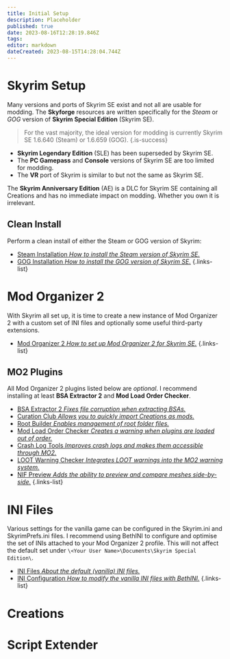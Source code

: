 ```yaml
---
title: Initial Setup
description: Placeholder
published: true
date: 2023-08-16T12:28:19.846Z
tags: 
editor: markdown
dateCreated: 2023-08-15T14:28:04.744Z
---
```


# Skyrim Setup

Many versions and ports of Skyrim SE exist and not all are usable for modding. The **Skyforge** resources are written specifically for the *Steam* or *GOG* version of **Skyrim Special Edition** (Skyrim SE).

> For the vast majority, the ideal version for modding is currently Skyrim SE 1.6.640 (Steam) or 1.6.659 (GOG).
{.is-success}

- **Skyrim Legendary Edition** (SLE) has been superseded by Skyrim SE.
- The **PC Gamepass** and **Console** versions of Skyrim SE are too limited for modding.
- The **VR** port of Skyrim is similar to but not the same as Skyrim SE.

The **Skyrim Anniversary Edition** (AE) is a DLC for Skyrim SE containing all Creations and has no immediate impact on modding. Whether you own it is irrelevant.

## Clean Install

Perform a clean install of either the Steam or GOG version of Skyrim:

- [Steam Installation *How to install the Steam version of Skyrim SE.*](/en/initial-setup/steam)
- [GOG Installation *How to install the GOG version of Skyrim SE.*](/en/initial-setup/gog)
{.links-list}

# Mod Organizer 2

With Skyrim all set up, it is time to create a new instance of Mod Organizer 2 with a custom set of INI files and optionally some useful third-party extensions.

- [Mod Organizer 2 *How to set up Mod Organizer 2 for Skyrim SE.*](/en/initial-setup/mod-organizer-2)
{.links-list}

## MO2 Plugins

All Mod Organizer 2 plugins listed below are *optional*. I recommend installing at least **BSA Extractor 2** and **Mod Load Order Checker**.

- [BSA Extractor 2 *Fixes file corruption when extracting BSAs.*](/en/tools/bsa-extractor-2)
- [Curation Club *Allows you to quickly import Creations as mods.*](/en/tools/curation-club)
- [Root Builder *Enables management of root folder files.*](/en/tools/root-builder)
- [Mod Load Order Checker *Creates a warning when plugins are loaded out of order.*](/en/tools/mod-load-order-checker)
- [Crash Log Tools *Improves crash logs and makes them accessible through MO2.*](/en/tools/crash-log-tools)
- [LOOT Warning Checker *Integrates LOOT warnings into the MO2 warning system.*](/en/tools/loot-warning-checker)
- [NIF Preview *Adds the ability to preview and compare meshes side-by-side.*](/en/tools/nif-preview)
{.links-list}

# INI Files

Various settings for the vanilla game can be configured in the Skyrim.ini and SkyrimPrefs.ini files. I recommend using BethINI to configure and optimise the set of INIs attached to your Mod Organizer 2 profile. This will not affect the default set under `\<Your User Name>\Documents\Skyrim Special Edition\`.

- [INI Files *About the default (vanilla) INI files.*](/en/knowledge-base/ini-files)
- [INI Configuration *How to modify the vanilla INI files with BethINI.*](/en/initial-setup/ini-config)
{.links-list}

# Creations

# Script Extender
